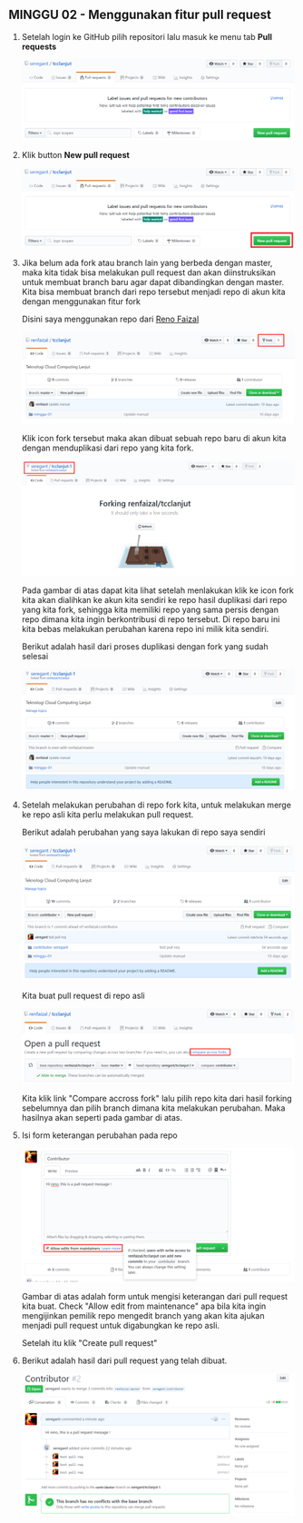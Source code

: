 ## MINGGU 02 - Menggunakan fitur pull request

1. Setelah login ke GitHub pilih repositori lalu masuk ke menu tab **Pull requests**
	
	![1](images/step1.PNG)
	
2. Klik button **New pull request**
	
	![2](images/step2.png)
	
3. Jika belum ada fork atau branch lain yang berbeda dengan master, maka kita tidak bisa melakukan pull request dan akan diinstruksikan untuk membuat branch baru agar dapat dibandingkan dengan master. Kita bisa membuat branch dari repo tersebut menjadi repo di akun kita dengan menggunakan fitur fork
	
	Disini saya menggunakan repo dari [Reno Faizal](https://github.com/renfaizal/tcclanjut) 

	![3](images/fork.png)

	Klik icon fork tersebut maka akan dibuat sebuah repo baru di akun kita dengan menduplikasi dari repo yang kita fork.

	![5](images/fork2.png)

	Pada gambar di atas dapat kita lihat setelah menlakukan klik ke icon fork kita akan dialihkan ke akun kita sendiri ke repo hasil duplikasi dari repo yang kita fork, sehingga kita memiliki repo yang sama persis dengan repo dimana kita ingin berkontribusi di repo tersebut. Di repo baru ini kita bebas melakukan perubahan karena repo ini milik kita sendiri.

	Berikut adalah hasil dari proses duplikasi dengan fork yang sudah selesai

	![6](images/fork3.png)
	
4. Setelah melakukan perubahan di repo fork kita, untuk melakukan merge ke repo asli kita perlu melakukan pull request.

	Berikut adalah perubahan yang saya lakukan di repo saya sendiri

	![7](images/step5.png)

	Kita buat pull request di repo asli

	![4](images/step4.PNG)

	Kita klik link "Compare accross fork" lalu pilih repo kita dari hasil forking sebelumnya dan pilih branch dimana kita melakukan perubahan. Maka hasilnya akan seperti pada gambar di atas.

5. Isi form keterangan perubahan pada repo

	![8](images/step8.png)

	Gambar di atas adalah form untuk mengisi keterangan dari pull request kita buat. Check "Allow edit from maintenance" apa bila kita ingin mengijinkan pemilik repo mengedit branch yang akan kita ajukan menjadi pull request untuk digabungkan ke repo asli.

	Setelah itu klik "Create pull request"

6. Berikut adalah hasil dari pull request yang telah dibuat.

	![8](images/success.png)
